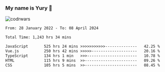 ### My name is Yury 👋 
![codrwars](https://www.codewars.com/users/litury/badges/micro) 


<!--START_SECTION:waka-->

```txt
From: 28 January 2022 - To: 08 April 2024

Total Time: 1,243 hrs 34 mins

JavaScript       525 hrs 24 mins >>>>>>>>>>>--------------   42.25 %
Vue.js           250 hrs 42 mins >>>>>--------------------   20.16 %
TypeScript       134 hrs 1 min   >>>----------------------   10.78 %
HTML             115 hrs 9 mins  >>-----------------------   09.26 %
CSS              105 hrs 5 mins  >>-----------------------   08.45 %
```

<!--END_SECTION:waka-->


